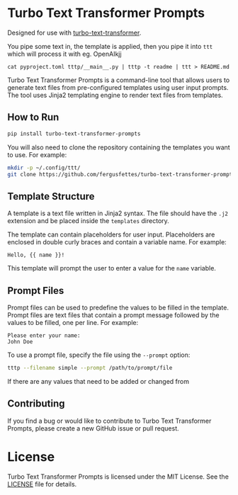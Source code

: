 # Turbo Text Transformer Prompts

Designed for use with [turbo-text-transformer](https://github.com/fergusfettes/turbo-text-transformer).

You pipe some text in, the template is applied, then you pipe it into `ttt` which will process it with eg. OpenAIkjj

```
cat pyproject.toml tttp/__main__.py | tttp -t readme | ttt > README.md
```

Turbo Text Transformer Prompts is a command-line tool that allows users to generate text files from pre-configured templates using user input prompts. The tool uses Jinja2 templating engine to render text files from templates.

## How to Run

```sh
pip install turbo-text-transformer-prompts
```

You will also need to clone the repository containing the templates you want to use. For example:

```sh
mkdir -p ~/.config/ttt/
git clone https://github.com/fergusfettes/turbo-text-transformer-prompts ~/.config/ttt/tttp
```

## Template Structure

A template is a text file written in Jinja2 syntax. The file should have the `.j2` extension and be placed inside the `templates` directory.

The template can contain placeholders for user input. Placeholders are enclosed in double curly braces and contain a variable name. For example:

```jinja
Hello, {{ name }}!
```

This template will prompt the user to enter a value for the `name` variable.

## Prompt Files

Prompt files can be used to predefine the values to be filled in the template. Prompt files are text files that contain a prompt message followed by the values to be filled, one per line. For example:

```
Please enter your name:
John Doe
```

To use a prompt file, specify the file using the `--prompt` option:

```sh
tttp --filename simple --prompt /path/to/prompt/file
```

If there are any values that need to be added or changed from

## Contributing

If you find a bug or would like to contribute to Turbo Text Transformer Prompts, please create a new GitHub issue or pull request.

#  License

Turbo Text Transformer Prompts is licensed under the MIT License. See the [LICENSE](./LICENSE) file for details.
